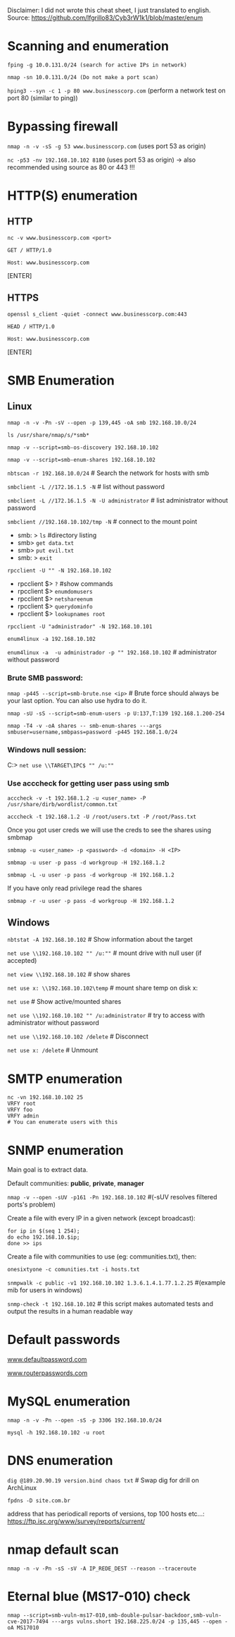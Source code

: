 Disclaimer: I did not wrote this cheat sheet, I just translated to english.
Source: https://github.com/lfgrillo83/Cyb3rW1k1/blob/master/enum

# Scanning and enumeration

`fping -g 10.0.131.0/24 (search for active IPs in network)`

`nmap -sn 10.0.131.0/24 (Do not make a port scan)`

`hping3 --syn -c 1 -p 80 www.businesscorp.com` (perform a network test on port 80 (similar to ping))

# Bypassing firewall
`nmap -n -v -sS -g 53 www.businesscorp.com` (uses port 53 as origin)

`nc -p53 -nv 192.168.10.102 8180` (uses port 53 as origin) -> also recommended using source as 80 or 443 !!!

# HTTP(S) enumeration
## HTTP
`nc -v www.businesscorp.com <port>`

`GET / HTTP/1.0`

`Host: www.businesscorp.com`

[ENTER]

## HTTPS
`openssl s_client -quiet -connect www.businesscorp.com:443`

`HEAD / HTTP/1.0`

`Host: www.businesscorp.com`

[ENTER]

# SMB Enumeration
## Linux
`nmap -n -v -Pn -sV --open -p 139,445 -oA smb 192.168.10.0/24`

`ls /usr/share/nmap/s/*smb*`

`nmap -v --script=smb-os-discovery 192.168.10.102`

`nmap -v --script=smb-enum-shares 192.168.10.102`

`nbtscan -r 192.168.10.0/24` # Search the network for hosts with smb

`smbclient -L //172.16.1.5 -N` # list without password

`smbclient -L //172.16.1.5 -N -U administrator` # list administrator without password

`smbclient //192.168.10.102/tmp -N` # connect to the mount point
- smb: \> `ls` #directory listing
- smb> `get data.txt`
- smb> `put evil.txt`
- smb: \> `exit`

`rpcclient -U "" -N 192.168.10.102`
- rpcclient $> `?` #show commands
- rpcclient $> `enumdomusers`
- rpcclient $> `netshareenum`
- rpcclient $> `querydominfo`
- rpcclient $> `lookupnames root`

`rpcclient -U "administrador" -N 192.168.10.101`

`enum4linux -a 192.168.10.102`

`enum4linux -a  -u administrador -p "" 192.168.10.102` # administrator without password


### Brute SMB password:
`nmap -p445 --script=smb-brute.nse <ip>` # Brute force should always be your last option. You can also use hydra to do it.

`nmap -sU -sS --script=smb-enum-users -p U:137,T:139 192.168.1.200-254`

`nmap -T4 -v -oA shares -- smb-enum-shares ---args smbuser=username,smbpass=password -p445 192.168.1.0/24`

### Windows null session:
C:\> `net use \\TARGET\IPC$ "" /u:""`

### Use acccheck for getting user pass using smb
`acccheck -v -t 192.168.1.2 -u <user_name> -P /usr/share/dirb/wordlist/common.txt`

`acccheck -t 192.168.1.2 -U /root/users.txt -P /root/Pass.txt`

Once you got user creds we will use the creds to see the shares using smbmap

`smbmap -u <user_name> -p <password> -d <domain> -H <IP>`

`smbmap -u user -p pass -d workgroup -H 192.168.1.2`

`smbmap -L -u user -p pass -d workgroup -H 192.168.1.2`

If you have only read privilege read the shares

`smbmap -r -u user -p pass -d workgroup -H 192.168.1.2`

## Windows

`nbtstat -A 192.168.10.102` # Show information about the target

`net use \\192.168.10.102 "" /u:""` # mount drive with null user (if accepted)

`net view \\192.168.10.102` # show shares

`net use x: \\192.168.10.102\temp` # mount share temp on disk x:

`net use` # Show active/mounted shares

`net use \\192.168.10.102 "" /u:administrator` # try to access with administrator without password

`net use \\192.168.10.102 /delete` # Disconnect

`net use x: /delete` # Unmount

# SMTP enumeration

```shell
nc -vn 192.168.10.102 25
VRFY root
VRFY foo
VRFY admin
# You can enumerate users with this
```

# SNMP enumeration

Main goal is to extract data.

Default communities: **public**, **private**, **manager**

`nmap -v --open -sUV -p161 -Pn 192.168.10.102` #(-sUV resolves filtered ports's problem)

Create a file with every IP in a given network (except broadcast):

```shell
for ip in $(seq 1 254); 
do echo 192.168.10.$ip; 
done >> ips
```
Create a file with communities to use (eg: communities.txt), then:

`onesixtyone -c comunities.txt -i hosts.txt`

`snmpwalk -c public -v1 192.168.10.102 1.3.6.1.4.1.77.1.2.25` #(example mib for users in windows)

`snmp-check -t 192.168.10.102` # this script makes automated tests and output the results in a human readable way

# Default passwords

www.defaultpassword.com

www.routerpasswords.com

# MySQL enumeration

`nmap -n -v -Pn --open -sS -p 3306 192.168.10.0/24`

`mysql -h 192.168.10.102 -u root`

# DNS enumeration

`dig @189.20.90.19 version.bind chaos txt` # Swap dig for drill on ArchLinux

`fpdns -D site.com.br`

address that has periodicall reports of versions, top 100 hosts etc...:
https://ftp.isc.org/www/survey/reports/current/

# nmap default scan

`nmap -n -v -Pn -sS -sV -A IP_REDE_DEST --reason --traceroute`

# Eternal blue (MS17-010) check
`nmap --script=smb-vuln-ms17-010,smb-double-pulsar-backdoor,smb-vuln-cve-2017-7494 ---args vulns.short 192.168.225.0/24 -p 135,445 --open -oA MS17010`